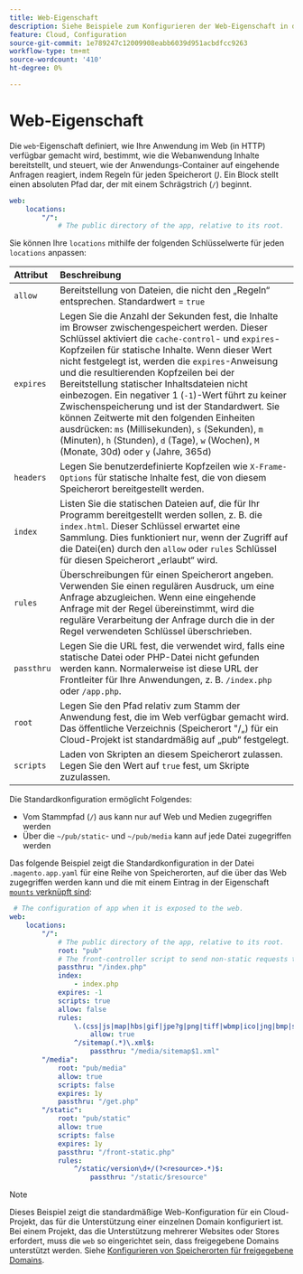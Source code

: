 ```yaml
---
title: Web-Eigenschaft
description: Siehe Beispiele zum Konfigurieren der Web-Eigenschaft in der Konfigurationsdatei  [!DNL Commerce] .application.
feature: Cloud, Configuration
source-git-commit: 1e789247c12009908eabb6039d951acbdfcc9263
workflow-type: tm+mt
source-wordcount: '410'
ht-degree: 0%

---
```


# Web-Eigenschaft

Die `web`-Eigenschaft definiert, wie Ihre Anwendung im Web (in HTTP) verfügbar gemacht wird, bestimmt, wie die Webanwendung Inhalte bereitstellt, und steuert, wie der Anwendungs-Container auf eingehende Anfragen reagiert, indem Regeln für jeden Speicherort (_)_. Ein Block stellt einen absoluten Pfad dar, der mit einem Schrägstrich (`/`) beginnt.

```yaml
web:
    locations:
        "/":
            # The public directory of the app, relative to its root.
```

Sie können Ihre `locations` mithilfe der folgenden Schlüsselwerte für jeden `locations` anpassen:

| Attribut | Beschreibung |
| :--- | :--- |
| `allow` | Bereitstellung von Dateien, die nicht den „Regeln“ entsprechen. Standardwert = `true` |
| `expires` | Legen Sie die Anzahl der Sekunden fest, die Inhalte im Browser zwischengespeichert werden. Dieser Schlüssel aktiviert die `cache-control`- und `expires`-Kopfzeilen für statische Inhalte. Wenn dieser Wert nicht festgelegt ist, werden die `expires`-Anweisung und die resultierenden Kopfzeilen bei der Bereitstellung statischer Inhaltsdateien nicht einbezogen. Ein negativer 1 (`-1`)-Wert führt zu keiner Zwischenspeicherung und ist der Standardwert. Sie können Zeitwerte mit den folgenden Einheiten ausdrücken: `ms` (Millisekunden), `s` (Sekunden), `m` (Minuten), `h` (Stunden), `d` (Tage), `w` (Wochen), `M` (Monate, 30d) oder `y` (Jahre, 365d) |
| `headers` | Legen Sie benutzerdefinierte Kopfzeilen wie `X-Frame-Options` für statische Inhalte fest, die von diesem Speicherort bereitgestellt werden. |
| `index` | Listen Sie die statischen Dateien auf, die für Ihr Programm bereitgestellt werden sollen, z. B. die `index.html`. Dieser Schlüssel erwartet eine Sammlung. Dies funktioniert nur, wenn der Zugriff auf die Datei(en) durch den `allow` oder `rules` Schlüssel für diesen Speicherort „erlaubt“ wird. |
| `rules` | Überschreibungen für einen Speicherort angeben. Verwenden Sie einen regulären Ausdruck, um eine Anfrage abzugleichen. Wenn eine eingehende Anfrage mit der Regel übereinstimmt, wird die reguläre Verarbeitung der Anfrage durch die in der Regel verwendeten Schlüssel überschrieben. |
| `passthru` | Legen Sie die URL fest, die verwendet wird, falls eine statische Datei oder PHP-Datei nicht gefunden werden kann. Normalerweise ist diese URL der Frontleiter für Ihre Anwendungen, z. B. `/index.php` oder `/app.php`. |
| `root` | Legen Sie den Pfad relativ zum Stamm der Anwendung fest, die im Web verfügbar gemacht wird. Das öffentliche Verzeichnis (Speicherort &quot;/„) für ein Cloud-Projekt ist standardmäßig auf „pub“ festgelegt. |
| `scripts` | Laden von Skripten an diesem Speicherort zulassen. Legen Sie den Wert auf `true` fest, um Skripte zuzulassen. |

Die Standardkonfiguration ermöglicht Folgendes:

- Vom Stammpfad (`/`) aus kann nur auf Web und Medien zugegriffen werden
- Über die `~/pub/static`- und `~/pub/media` kann auf jede Datei zugegriffen werden

Das folgende Beispiel zeigt die Standardkonfiguration in der Datei `.magento.app.yaml` für eine Reihe von Speicherorten, auf die über das Web zugegriffen werden kann und die mit einem Eintrag in der Eigenschaft [`mounts` verknüpft sind](properties.md#mounts):

```yaml
 # The configuration of app when it is exposed to the web.
web:
    locations:
        "/":
            # The public directory of the app, relative to its root.
            root: "pub"
            # The front-controller script to send non-static requests to.
            passthru: "/index.php"
            index:
                - index.php
            expires: -1
            scripts: true
            allow: false
            rules:
                \.(css|js|map|hbs|gif|jpe?g|png|tiff|wbmp|ico|jng|bmp|svgz|midi?|mp?ga|mp2|mp3|m4a|ra|weba|3gpp?|mp4|mpe?g|mpe|ogv|mov|webm|flv|mng|asx|asf|wmv|avi|ogx|swf|jar|ttf|eot|woff|otf|html?)$:
                    allow: true
                ^/sitemap(.*)\.xml$:
                    passthru: "/media/sitemap$1.xml"
        "/media":
            root: "pub/media"
            allow: true
            scripts: false
            expires: 1y
            passthru: "/get.php"
        "/static":
            root: "pub/static"
            allow: true
            scripts: false
            expires: 1y
            passthru: "/front-static.php"
            rules:
                ^/static/version\d+/(?<resource>.*)$:
                    passthru: "/static/$resource"
```

>[!NOTE]
>
>Dieses Beispiel zeigt die standardmäßige Web-Konfiguration für ein Cloud-Projekt, das für die Unterstützung einer einzelnen Domain konfiguriert ist. Bei einem Projekt, das die Unterstützung mehrerer Websites oder Stores erfordert, muss die `web` so eingerichtet sein, dass freigegebene Domains unterstützt werden. Siehe [Konfigurieren von Speicherorten für freigegebene Domains](../store/multiple-sites.md#configure-locations-for-shared-domains).
